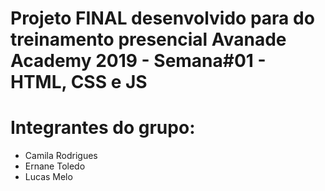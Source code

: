 # Projeto FINAL desenvolvido para do treinamento presencial Avanade Academy 2019 - Semana#01 - HTML, CSS e JS

# Integrantes do grupo:
- Camila Rodrigues
- Ernane Toledo
- Lucas Melo
